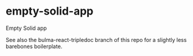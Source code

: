 # empty-solid-app
Empty Solid app

See also the bulma-react-tripledoc branch of this repo for a slightly less barebones boilerplate.
